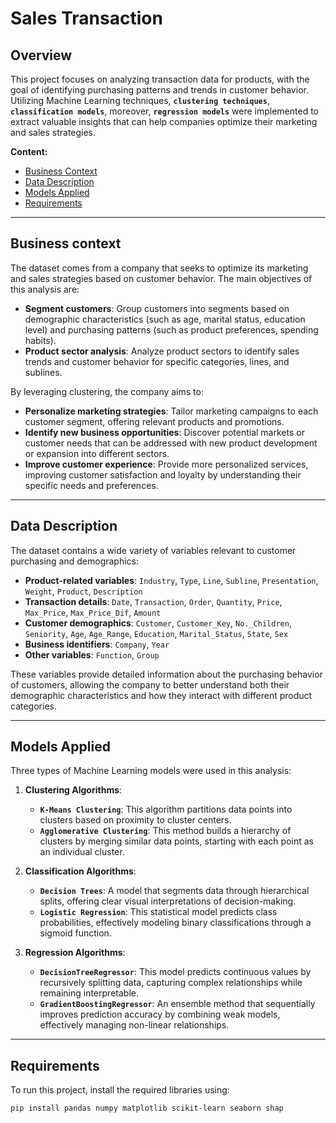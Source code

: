 # Sales Transaction

## Overview

This project focuses on analyzing transaction data for products, with the goal of identifying purchasing patterns and trends in customer behavior. Utilizing Machine Learning techniques, **``clustering techniques``**, **``classification models``**, moreover, **``regression models``** were implemented to extract valuable insights that can help companies optimize their marketing and sales strategies.

**Content:**
* [Business Context](#business-context)
* [Data Description](#data-description)
* [Models Applied](#models-applied)
* [Requirements](#requirements)


---

## Business context

The dataset comes from a company that seeks to optimize its marketing and sales strategies based on customer behavior. The main objectives of this analysis are:

- **Segment customers**: Group customers into segments based on demographic characteristics (such as age, marital status, education level) and purchasing patterns (such as product preferences, spending habits).
- **Product sector analysis**: Analyze product sectors to identify sales trends and customer behavior for specific categories, lines, and sublines.

By leveraging clustering, the company aims to:

- **Personalize marketing strategies**: Tailor marketing campaigns to each customer segment, offering relevant products and promotions.
- **Identify new business opportunities**: Discover potential markets or customer needs that can be addressed with new product development or expansion into different sectors.
- **Improve customer experience**: Provide more personalized services, improving customer satisfaction and loyalty by understanding their specific needs and preferences.

---

## Data Description

The dataset contains a wide variety of variables relevant to customer purchasing and demographics:

- **Product-related variables**: `Industry`, `Type`, `Line`, `Subline`, `Presentation`, `Weight`, `Product`, `Description`
- **Transaction details**: `Date`, `Transaction`, `Order`, `Quantity`, `Price`, `Max_Price`, `Max_Price_Dif`, `Amount`
- **Customer demographics**: `Customer`, `Customer_Key`, `No._Children`, `Seniority`, `Age`, `Age_Range`, `Education`, `Marital_Status`, `State`, `Sex`
- **Business identifiers**: `Company`, `Year`
- **Other variables**: `Function`, `Group`

These variables provide detailed information about the purchasing behavior of customers, allowing the company to better understand both their demographic characteristics and how they interact with different product categories.

---

## Models Applied

Three types of Machine Learning models were used in this analysis:

1. **Clustering Algorithms**:  
   - **``K-Means Clustering``**: This algorithm partitions data points into clusters based on proximity to cluster centers.  
   - **``Agglomerative Clustering``**: This method builds a hierarchy of clusters by merging similar data points, starting with each point as an individual cluster.

2. **Classification Algorithms**:  
   - **``Decision Trees``**: A model that segments data through hierarchical splits, offering clear visual interpretations of decision-making.  
   - **``Logistic Regression``**: This statistical model predicts class probabilities, effectively modeling binary classifications through a sigmoid function.

3. **Regression Algorithms**:  
   - **``DecisionTreeRegressor``**: This model predicts continuous values by recursively splitting data, capturing complex relationships while remaining interpretable.  
   - **``GradientBoostingRegressor``**: An ensemble method that sequentially improves prediction accuracy by combining weak models, effectively managing non-linear relationships.
   
--- 

## Requirements

To run this project, install the required libraries using:

```bash
pip install pandas numpy matplotlib scikit-learn seaborn shap
```